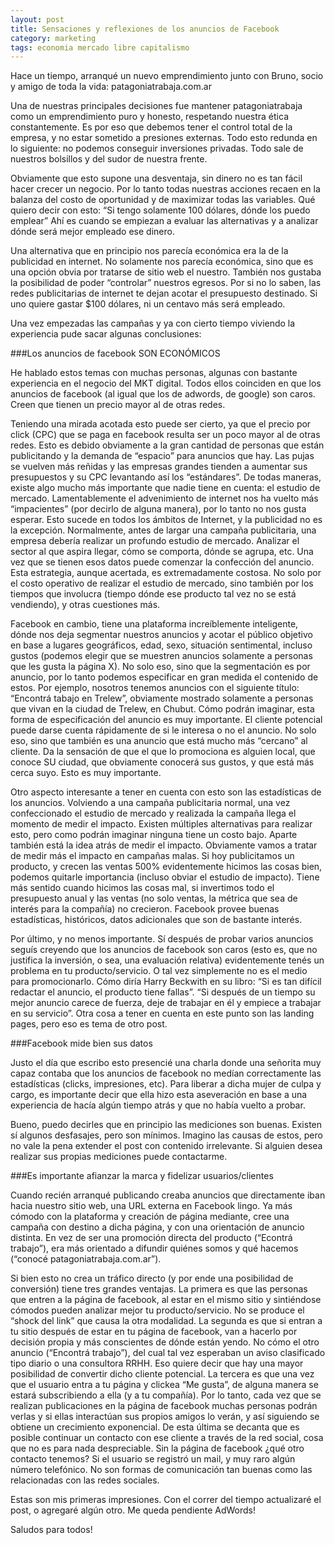 ```yaml
---
layout: post
title: Sensaciones y reflexiones de los anuncios de Facebook
category: marketing
tags: economia mercado libre capitalismo
---
```


Hace un tiempo, arranqué un nuevo emprendimiento junto con Bruno, socio y amigo de toda la vida: patagoniatrabaja.com.ar

Una de nuestras principales decisiones fue mantener patagoniatrabaja como un emprendimiento puro y honesto, respetando nuestra ética constantemente. Es por eso que debemos tener el control total de la empresa, y no estar sometido a presiones externas. Todo esto redunda en lo siguiente: no podemos conseguir inversiones privadas. Todo sale de nuestros bolsillos y del sudor de nuestra frente.

Obviamente que esto supone una desventaja, sin dinero no es tan fácil hacer crecer un negocio. Por lo tanto todas nuestras acciones recaen en la balanza del costo de oportunidad y de maximizar todas las variables. Qué quiero decir con esto: “Si tengo solamente 100 dólares, dónde los puedo emplear” Ahí es cuando se empiezan a evaluar las alternativas y a analizar dónde será mejor empleado ese dinero.

Una alternativa que en principio nos parecía económica era la de la publicidad en internet. No solamente nos parecía económica, sino que es una opción obvia por tratarse de sitio web el nuestro. También nos gustaba la posibilidad de poder “controlar” nuestros egresos. Por si no lo saben, las redes publicitarias de internet te dejan acotar el presupuesto destinado. Si uno quiere gastar $100 dólares, ni un centavo más será empleado.

Una vez empezadas las campañas y ya con cierto tiempo viviendo la experiencia pude sacar algunas conclusiones:

###Los anuncios de facebook SON ECONÓMICOS

He hablado estos temas con muchas personas, algunas con bastante experiencia en el negocio del MKT digital. Todos ellos coinciden en que los anuncios de facebook (al igual que los de adwords, de google) son caros. Creen que tienen un precio mayor al de otras redes.

Teniendo una mirada acotada esto puede ser cierto, ya que el precio por click  (CPC) que se paga en facebook resulta ser un poco mayor al de otras redes. Esto es debido obviamente a la gran cantidad de personas que están publicitando y la demanda de “espacio” para anuncios que hay. Las pujas se vuelven más reñidas y las empresas grandes tienden a aumentar sus presupuestos y su CPC levantando así los “estándares”. De todas maneras, existe algo mucho más importante que nadie tiene en cuenta: el estudio de mercado. Lamentablemente el advenimiento de internet nos ha vuelto más “impacientes” (por decirlo de alguna manera), por lo tanto no nos gusta esperar. Esto sucede en todos los ámbitos de Internet, y la publicidad no es la excepción. Normalmente, antes de largar una campaña publicitaria, una empresa debería realizar un profundo estudio de mercado. Analizar el sector al que aspira llegar, cómo se comporta, dónde se agrupa, etc. Una vez que se tienen esos datos puede comenzar la confección del anuncio. Esta estrategia, aunque acertada, es extremadamente costosa. No solo por el costo operativo de realizar el estudio de mercado, sino también por los tiempos que involucra (tiempo dónde ese producto tal vez no se está vendiendo), y otras cuestiones más.

Facebook en cambio, tiene una plataforma increíblemente inteligente, dónde nos deja segmentar nuestros anuncios y acotar el  público objetivo en base a lugares geográficos, edad, sexo, situación sentimental, incluso gustos (podemos elegir que se muestren anuncios solamente a personas que les gusta la página X). No solo eso, sino que la segmentación es por anuncio, por lo tanto podemos especificar en gran medida el contenido de estos. Por ejemplo, nosotros tenemos anuncios con el siguiente título: “Encontrá tabajo en Trelew”, obviamente mostrado solamente a personas que vivan en la ciudad de Trelew, en Chubut. Cómo podrán imaginar, esta forma de especificación del anuncio es muy importante. El cliente potencial puede darse cuenta rápidamente de si le interesa o no el anuncio. No solo eso, sino que también es una anuncio que está mucho más “cercano” al cliente. Da la sensación de que el que lo promociona es alguien local, que conoce SU ciudad, que obviamente conocerá sus gustos, y que está más cerca suyo. Esto es muy importante.

Otro aspecto interesante a tener en cuenta con esto son las estadísticas de los anuncios. Volviendo a una campaña publicitaria normal, una vez confeccionado el estudio de mercado y realizada la campaña llega el momento de medir el impacto. Existen múltiples alternativas para realizar esto, pero como podrán imaginar ninguna tiene un costo bajo. Aparte también está la idea atrás de medir el impacto. Obviamente vamos a tratar de medir más el impacto en campañas malas. Si hoy publicitamos un producto, y crecen las ventas 500% evidentemente hicimos las cosas bien, podemos quitarle importancia (incluso obviar el estudio de impacto). Tiene más sentido cuando hicimos las cosas mal, si invertimos todo el presupuesto anual y las ventas (no solo ventas, la métrica que sea de interés para la compañía) no crecieron. Facebook provee buenas estadísticas, históricos, datos adicionales que son de bastante interés.

Por último, y no menos importante. Sí después de probar varios anuncios seguís creyendo que los anuncios de facebook son caros (esto es, que no justifica la inversión, o sea, una evaluación relativa) evidentemente tenés un problema en tu producto/servicio. O  tal vez simplemente no es el medio para promocionarlo. Cómo diría Harry Beckwith en su libro: “Si es tan difícil redactar el anuncio, el producto tiene fallas”. “Si después de un tiempo su mejor anuncio carece de fuerza, deje de trabajar en él y empiece a trabajar en su servicio”. Otra cosa a tener en cuenta en este punto son las landing pages, pero eso es tema de otro post.

###Facebook mide bien sus datos

Justo el día que escribo esto presencié una charla donde una señorita muy capaz contaba que los anuncios de facebook no medían correctamente las estadísticas (clicks, impresiones, etc). Para liberar a dicha mujer de culpa y cargo, es importante decir que ella hizo esta aseveración en base a una experiencia de hacía algún tiempo atrás y que no había vuelto a probar.

Bueno, puedo decirles que en principio las mediciones son buenas. Existen sí algunos desfasajes, pero son mínimos. Imagino las causas de estos, pero no vale la pena extender el post con contenido irrelevante. Si alguien desea realizar sus propias mediciones puede contactarme.

###Es importante afianzar la marca y fidelizar usuarios/clientes

Cuando recién arranqué publicando creaba anuncios que directamente iban hacia nuestro sitio web, una URL externa en Facebook lingo. Ya más cómodo con la plataforma y creación de página mediante, cree una campaña con destino a dicha página, y con una orientación de anuncio distinta. En vez de ser una promoción directa del producto (“Econtrá trabajo”), era más orientado a difundir quiénes somos y qué hacemos (“conocé patagoniatrabaja.com.ar”).

Si bien esto no crea un tráfico directo (y por ende una posibilidad de conversión) tiene tres grandes ventajas. La primera es que las personas que entren a la página de facebook, al estar en el mismo sitio y sintiéndose cómodos pueden analizar mejor tu producto/servicio. No se produce el “shock del link” que causa la otra modalidad. La segunda es que si entran a tu sitio después de estar en tu página de facebook, van a hacerlo por decisión propia y más conscientes de dónde están yendo. No cómo el otro anuncio (“Encontrá trabajo”), del cual tal vez esperaban un aviso clasificado tipo diario o una consultora RRHH. Eso quiere decir que hay una mayor posibilidad de convertir dicho cliente potencial. La tercera es que una vez que el usuario entra a tu página y clickea “Me gusta”, de alguna manera se estará subscribiendo a ella (y a tu compañía). Por lo tanto, cada vez que se realizan publicaciones en la página de facebook muchas personas podrán verlas y si ellas interactúan sus propios amigos lo verán, y así siguiendo se obtiene un crecimiento exponencial. De esta última se decanta que es posible continuar un contacto con ese cliente a través de la red social, cosa que no es para nada despreciable. Sin la página de facebook ¿qué otro contacto tenemos? Si el usuario se registró un mail, y muy raro algún número telefónico. No son formas de comunicación tan buenas como las relacionadas con las redes sociales.

Estas son mis primeras impresiones. Con el correr del tiempo actualizaré el post, o agregaré algún otro. Me queda pendiente AdWords!

Saludos para todos!
